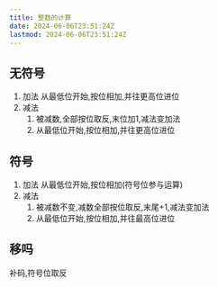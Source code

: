 ```yaml
---
title: 整数的计算
date: 2024-06-06T23:51:24Z
lastmod: 2024-06-06T23:51:24Z
---
```


## 无符号

1. 加法
   从最低位开始,按位相加,并往更高位进位
2. 减法
   1. 被减数,全部按位取反,末位加1,减法变加法
   2. 从最低位开始,按位相加,并往更高位进位

## 符号

1. 加法
   从最低位开始,按位相加(符号位参与运算)
2. 减法
   1. 被减数不变,减数全部按位取反,末尾+1,减法变加法
   2. 从最低位开始,按位相加,并往最高位进位

## 移吗

补码,符号位取反
